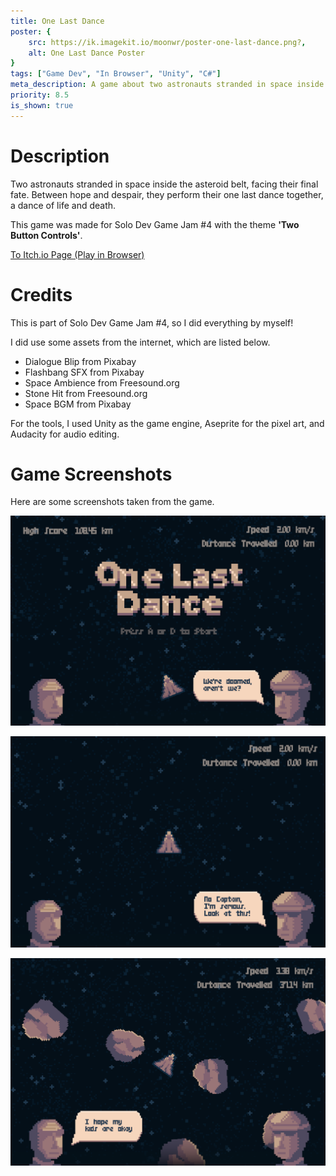 ```yaml
---
title: One Last Dance
poster: {
    src: https://ik.imagekit.io/moonwr/poster-one-last-dance.png?,
    alt: One Last Dance Poster
}
tags: ["Game Dev", "In Browser", "Unity", "C#"]
meta_description: A game about two astronauts stranded in space inside the asteroid belt, facing their final fate. For Solo Dev Game Jam \#4. Addin Munawwar (Cadevue).
priority: 8.5
is_shown: true
---
```

# Description
Two astronauts stranded in space inside the asteroid belt, facing their final fate. Between hope and despair, they perform their one last dance together, a dance of life and death.

This game was made for Solo Dev Game Jam #4 with the theme **'Two Button Controls'**.

<a href="https://moonawar.itch.io/one-last-dance" target="_blank" rel="noopener noreferrer">To Itch.io Page (Play in Browser)</a>
<br>

# Credits
This is part of Solo Dev Game Jam #4, so I did everything by myself! 

I did use some assets from the internet, which are listed below.
- Dialogue Blip from Pixabay
- Flashbang SFX from Pixabay
- Space Ambience from Freesound.org
- Stone Hit from Freesound.org
- Space BGM from Pixabay

For the tools, I used Unity as the game engine, Aseprite for the pixel art, and Audacity for audio editing.

# Game Screenshots
Here are some screenshots taken from the game.

![Screenshot of One Last Dance #1](../../assets/project/one-last-dance/1.png)
<br>

![Screenshot of One Last Dance #2](../../assets/project/one-last-dance/2.png)
<br>

![Screenshot of One Last Dance #3](../../assets/project/one-last-dance/3.png)

<br>